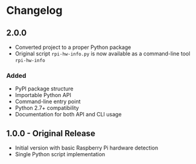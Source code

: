 # Changelog

## 2.0.0

- Converted project to a proper Python package
- Original script `rpi-hw-info.py` is now available as a command-line tool `rpi-hw-info`

### Added
- PyPI package structure
- Importable Python API
- Command-line entry point
- Python 2.7+ compatibility
- Documentation for both API and CLI usage

## 1.0.0 - Original Release

- Initial version with basic Raspberry Pi hardware detection
- Single Python script implementation
